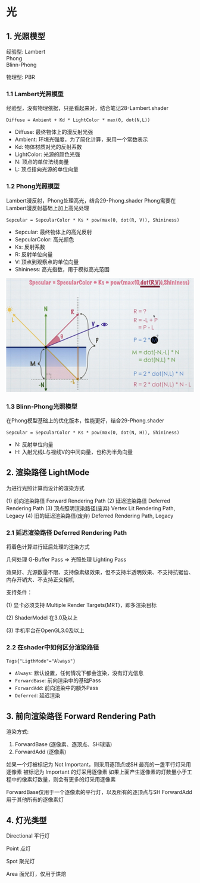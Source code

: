 # 光

## 1. 光照模型
经验型: 
Lambert  
Phong  
Blinn-Phong  

物理型:
PBR  

### 1.1 Lambert光照模型
经验型，没有物理依据，只是看起来对，结合笔记28-Lambert.shader

```
Diffuse = Ambient + Kd * LightColor * max(0, dot(N,L))
```

+ Diffuse: 最终物体上的漫反射光强
+ Ambient: 环境光强度，为了简化计算，采用一个常数表示
+ Kd: 物体材质对光的反射系数
+ LightColor: 光源的颜色光强
+ N: 顶点的单位法线向量
+ L: 顶点指向光源的单位向量

### 1.2 Phong光照模型
Lambert漫反射，Phong处理高光，结合29-Phong.shader
Phong需要在Lambert漫反射基础上加上高光处理

```
Sepcular = SepcularColor * Ks * pow(max(0, dot(R, V)), Shininess)
```

+ Sepcular: 最终物体上的高光反射
+ SepcularColor: 高光颜色
+ Ks: 反射系数
+ R: 反射单位向量
+ V: 顶点到观察点的单位向量
+ Shininess: 高光指数，用于模拟高光范围

![](./29-Phong.jpg)

### 1.3 Blinn-Phong光照模型
在Phong模型基础上的优化版本，性能更好，结合29-Phong.shader
```
Sepcular = SepcularColor * Ks * pow(max(0, dot(N, H)), Shininess)
```

+ N: 反射单位向量
+ H: 入射光线L与视线V的中间向量，也称为半角向量


## 2. 渲染路径 LightMode
为进行光照计算而设计的渲染方式

(1) 前向渲染路径 Forward Rendering Path
(2) 延迟渲染路径 Deferred Rendering Path
(3) 顶点照明渲染路径(废弃) Vertex Lit Rendering Path, Legacy
(4) 旧的延迟渲染路径(废弃) Deferred Rendering Path, Legacy

### 2.1 延迟渲染路径 Deferred Rendering Path

将着色计算进行延后处理的渲染方式

几何处理 G-Buffer Pass => 光照处理 Lighting Pass

效果好、光源数量不限、支持像素级效果，但不支持半透明效果、不支持抗锯齿、内存开销大、不支持正交相机

支持条件：

(1) 显卡必须支持 Multiple Render Targets(MRT)，即多渲染目标

(2) ShaderModel 在3.0及以上

(3) 手机平台在OpenGL3.0及以上

### 2.2 在shader中如何区分渲染路径

`Tags{"LigthMode"="Always"}`

+ `Always`: 默认设置，任何情况下都会渲染，没有灯光信息
+ `ForwardBase`: 前向渲染中的基础Pass
+ `ForwardAdd`: 前向渲染中的额外Pass
+ `Deferred`: 延迟渲染

## 3. 前向渲染路径 Forward Rendering Path
渲染方式:
1. ForwardBase (逐像素、逐顶点、SH球谐)
2. ForwardAdd (逐像素)

如果一个灯被标记为 Not Important，则采用逐顶点或SH
最亮的一盏平行灯采用逐像素
被标记为 Important 的灯采用逐像素
如果上面产生逐像素的灯数量小于工程中的像素灯数量，则会有更多的灯采用逐像素

ForwardBase仅用于一个逐像素的平行灯，以及所有的逐顶点与SH
ForwardAdd用于其他所有的逐像素灯


## 4. 灯光类型

Directional 平行灯

Point 点灯

Spot 聚光灯

Area 面光灯，仅用于烘焙





